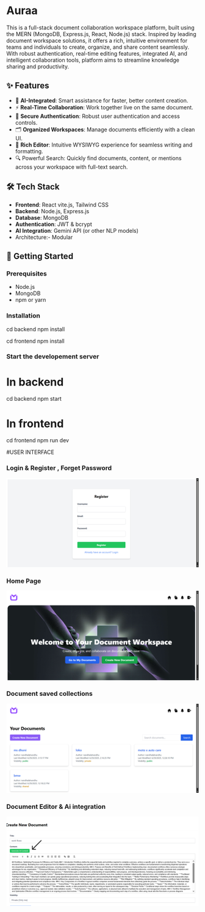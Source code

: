 # Auraa

This is a full-stack document collaboration workspace platform, built using the MERN (MongoDB, Express.js, React, Node.js) stack. Inspired by leading document workspace solutions, it offers a rich, intuitive environment for teams and individuals to create, organize, and share content seamlessly. With robust authentication, real-time editing features, integrated AI, and intelligent collaboration tools, platform aims to streamline knowledge sharing and productivity.

## ✨ Features

- 🧠 **AI-Integrated**: Smart assistance for faster, better content creation.
- ⚡ **Real-Time Collaboration**: Work together live on the same document.
- 🔐 **Secure Authentication**: Robust user authentication and access controls.
- 🗂️ **Organized Workspaces**: Manage documents efficiently with a clean UI.
- 📄 **Rich Editor**: Intuitive WYSIWYG experience for seamless writing and formatting.
- 🔍 Powerful Search: Quickly find documents, content, or mentions across your workspace with full-text search.

## 🛠️ Tech Stack

- **Frontend**: React vite.js, Tailwind CSS
- **Backend**: Node.js, Express.js
- **Database**: MongoDB
- **Authentication**: JWT & bcrypt
- **AI Integration**: Gemini API (or other NLP models)
- Architecture:- Modular

## 🚀 Getting Started

### Prerequisites

- Node.js
- MongoDB
- npm or yarn

### Installation

cd backend
npm install

cd frontend
npm install

### Start the developement server

# In backend

cd backend
npm start

# In frontend

cd frontend
npm run dev

#USER INTERFACE

  
### Login &  Register , Forget Password  
![image alt](https://github.com/nandhalalnandhu/aura/blob/main/AURA-06-29-2025_04_30_PM.png?raw=true)

### Home Page 
![image alt](https://github.com/nandhalalnandhu/aura/blob/main/AURA-06-29-2025_04_08_PM.png?raw=true)

### Document saved collections 
![image alt](https://github.com/nandhalalnandhu/aura/blob/13410957b6da55b507b0897e7a1a8a9bcb80aee9/AURA-06-29-2025_04_08_PM%20(1).png)

### Document Editor &  Ai integration

![image alt](https://github.com/nandhalalnandhu/aura/blob/main/AURA-06-29-2025_04_10_PM.png?raw=true)
